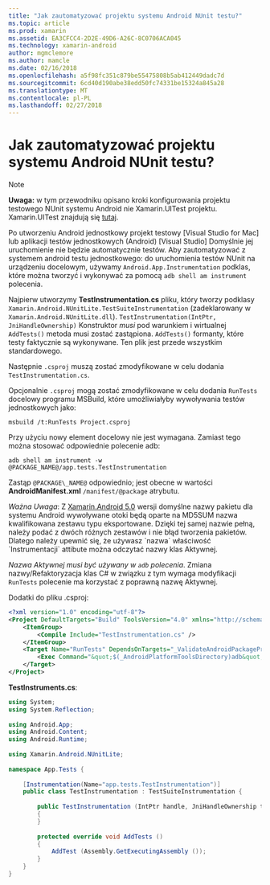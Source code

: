 ```yaml
---
title: "Jak zautomatyzować projektu systemu Android NUnit testu?"
ms.topic: article
ms.prod: xamarin
ms.assetid: EA3CFCC4-2D2E-49D6-A26C-8C0706ACA045
ms.technology: xamarin-android
author: mgmclemore
ms.author: mamcle
ms.date: 02/16/2018
ms.openlocfilehash: a5f98fc351c879be55475808b5ab412449dadc7d
ms.sourcegitcommit: 6cd40d190abe38edd50fc74331be15324a845a28
ms.translationtype: MT
ms.contentlocale: pl-PL
ms.lasthandoff: 02/27/2018
---
```

# <a name="how-do-i-automate-an-android-nunit-test-project"></a>Jak zautomatyzować projektu systemu Android NUnit testu?

> [!NOTE]
> **Uwaga:** w tym przewodniku opisano kroki konfigurowania projektu testowego NUnit systemu Android nie Xamarin.UITest projektu. Xamarin.UITest znajdują się [tutaj](https://docs.microsoft.com/appcenter/test-cloud/preparing-for-upload/uitest).

Po utworzeniu Android jednostkowy projekt testowy [Visual Studio for Mac] lub aplikacji testów jednostkowych (Android) [Visual Studio] Domyślnie jej uruchomienie nie będzie automatycznie testów.
Aby zautomatyzować z systemem android testu jednostkowego: do uruchomienia testów NUnit na urządzeniu docelowym, używamy `Android.App.Instrumentation` podklas, które można tworzyć i wykonywać za pomocą `adb shell am instrument` polecenia.

Najpierw utworzymy **TestInstrumentation.cs** pliku, który tworzy podklasy `Xamarin.Android.NUnitLite.TestSuiteInstrumentation` (zadeklarowany w `Xamarin.Android.NUnitLite.dll`). `TestInstrumentation(IntPtr, JniHandleOwnership)` Konstruktor _musi_ pod warunkiem i wirtualnej `AddTests()` metoda musi zostać zastąpiona.
`AddTests()` formanty, które testy faktycznie są wykonywane. Ten plik jest przede wszystkim standardowego.

Następnie `.csproj` muszą zostać zmodyfikowane w celu dodania `TestInstrumentation.cs`.

Opcjonalnie `.csproj` mogą zostać zmodyfikowane w celu dodania `RunTests` docelowy programu MSBuild, które umożliwiałyby wywoływania testów jednostkowych jako:

```shell
msbuild /t:RunTests Project.csproj
```

Przy użyciu nowy element docelowy nie jest wymagana. Zamiast tego można stosować odpowiednie polecenie adb:

```shell
adb shell am instrument -w @PACKAGE_NAME@/app.tests.TestInstrumentation
```

Zastąp `@PACKAGE\_NAME@` odpowiednio; jest obecne w wartości **AndroidManifest.xml** `/manifest/@package` atrybutu.

*Ważna Uwaga*: Z [Xamarin.Android 5.0](https://developer.xamarin.com/releases/android/xamarin.android_5/xamarin.android_5.1/#Android_Callable_Wrapper_Naming) wersji domyślne nazwy pakietu dla systemu Android wywoływane otoki będą oparte na MD5SUM nazwa kwalifikowana zestawu typu eksportowane. Dzięki tej samej nazwie pełną, należy podać z dwóch różnych zestawów i nie błąd tworzenia pakietów. Dlatego należy upewnić się, że używasz \`nazwa\` właściwość \`Instrumentacji\` attibute można odczytać nazwy klas Aktywnej.

_Nazwa Aktywnej musi być używany w `adb` polecenia_. Zmiana nazwy/Refaktoryzacja klas C# w związku z tym wymaga modyfikacji `RunTests` polecenie ma korzystać z poprawną nazwę Aktywnej.

Dodatki do pliku .csproj:

```xml
<?xml version="1.0" encoding="utf-8"?>
<Project DefaultTargets="Build" ToolsVersion="4.0" xmlns="http://schemas.microsoft.com/developer/msbuild/2003">
    <ItemGroup>
        <Compile Include="TestInstrumentation.cs" />
    </ItemGroup>
    <Target Name="RunTests" DependsOnTargets="_ValidateAndroidPackageProperties">
        <Exec Command="&quot;$(_AndroidPlatformToolsDirectory)adb&quot; $(AdbTarget) $(AdbOptions) shell am instrument -w $(_AndroidPackage)/app.tests.TestInstrumentation" />
    </Target>
</Project>
```

**TestInstruments.cs**:

```cs 
using System;
using System.Reflection;
 
using Android.App;
using Android.Content;
using Android.Runtime;
 
using Xamarin.Android.NUnitLite;
 
namespace App.Tests {
 
    [Instrumentation(Name="app.tests.TestInstrumentation")]
    public class TestInstrumentation : TestSuiteInstrumentation {
 
        public TestInstrumentation (IntPtr handle, JniHandleOwnership transfer) : base (handle, transfer)
        {
        }
 
        protected override void AddTests ()
        {
            AddTest (Assembly.GetExecutingAssembly ());
        }
    }
}
```


